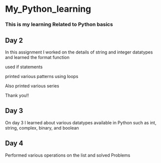 # My_Python_learning

<H3>This is my learning Related to Python basics</H3>

<H2>Day 2</H2>

In this assignment I worked on the details of string and integer datatypes and learned the format function

used if statements

printed various patterns using loops

Also printed various series

Thank you!!


<H2>Day 3</H2>

On day 3 I learned about various datatypes available in Python such as int, string, complex, binary, and boolean 

<H2>Day 4</H2>

Performed various operations on the list and solved Problems
